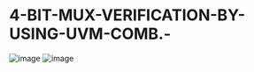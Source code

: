 # 4-BIT-MUX-VERIFICATION-BY-USING-UVM-COMB.-
![image](https://github.com/user-attachments/assets/0d14955f-f7b4-4971-b0f0-56debb85224f)
![image](https://github.com/user-attachments/assets/11e81cee-4453-421c-90a6-9fc7a286f0c9)

